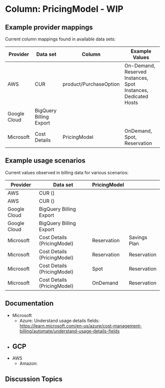 # Column: PricingModel - WIP

## Example provider mappings

Current column mappings found in available data sets:

| Provider | Data set                 | Column                    |  Example Values  |
|----------|--------------------------|---------------------------|------------------|
| AWS | CUR                      |  product/PurchaseOption | On-Demand, Reserved Instances, Spot Instances, Dedicated Hosts |
| Google Cloud | BigQuery Billing Export |              |  |
| Microsoft | Cost Details             | PricingModel             | OnDemand, Spot, Reservation |

## Example usage scenarios

Current values observed in billing data for various scenarios:

| Provider | Data set                 | PricingModel     |      |
|----------|--------------------------|----------------------------|------------------------------------------|
| AWS | CUR ()                   |                 |              |
| AWS | CUR ()                   |                |                    |
| Google Cloud | BigQuery Billing Export |         |                            |
| Google Cloud | BigQuery Billing Export |         |                               |
| Microsoft | Cost Details (PricingModel)| Reservation                     | Savings Plan                     |
| Microsoft | Cost Details (PricingModel)| Reservation                    | Reservation                      |
| Microsoft | Cost Details (PricingModel)| Spot                    | Reservation                      |
| Microsoft | Cost Details (PricingModel)| OnDemand                    | Reservation                      |

## Documentation
- Microsoft
  - Azure:  Understand usage details fields: https://learn.microsoft.com/en-us/azure/cost-management-billing/automate/understand-usage-details-fields
- GCP
  -
- AWS
  - Amazon:

## Discussion Topics
